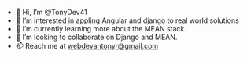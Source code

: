 - 👋 Hi, I’m @TonyDev41
- 👀 I’m interested in appling Angular and django to real world solutions
- 🌱 I’m currently learning more about the MEAN stack.
- 💞️ I’m looking to collaborate on Django and MEAN.
- 📫 Reach me at webdevantonyr@gmail.com

<!---
TonyDev41/TonyDev41 is a ✨ special ✨ repository because its `README.md` (this file) appears on your GitHub profile.
You can click the Preview link to take a look at your changes.
--->
